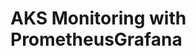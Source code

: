 # AKS Monitoring with PrometheusGrafana                                                                                                                                                                                                                                                                                                                                                                                                                                             
